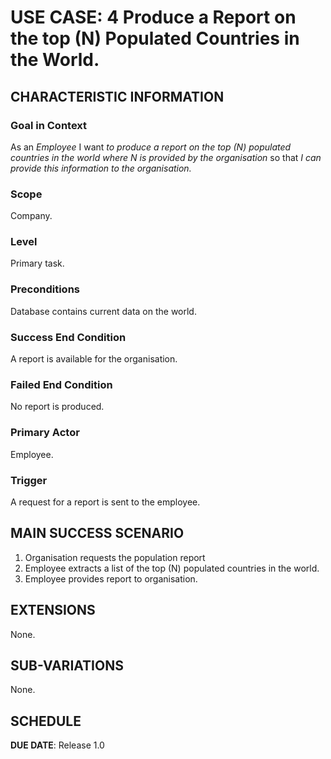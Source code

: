 # USE CASE: 4 Produce a Report on the top (N) Populated Countries in the World.

## CHARACTERISTIC INFORMATION

### Goal in Context

As an *Employee* I want *to produce a report on the top (N) populated countries in the world where N is provided by the organisation* so that *I can provide this information to the organisation.*

### Scope

Company.

### Level

Primary task.

### Preconditions

Database contains current data on the world.

### Success End Condition

A report is available for the organisation.

### Failed End Condition

No report is produced.

### Primary Actor

Employee.

### Trigger

A request for a report is sent to the employee.

## MAIN SUCCESS SCENARIO

1. Organisation requests the population report
2. Employee extracts a list of the top (N) populated countries in the world.
3. Employee provides report to organisation.

## EXTENSIONS

None.

## SUB-VARIATIONS

None.

## SCHEDULE

**DUE DATE**: Release 1.0
